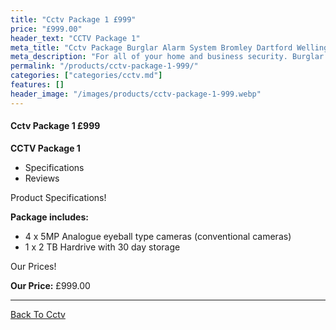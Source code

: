 ```yaml
---
title: "Cctv Package 1 £999"
price: "£999.00"
header_text: "CCTV Package 1"
meta_title: "Cctv Package Burglar Alarm System Bromley Dartford Welling"
meta_description: "For all of your home and business security. Burglar Alarm Servicing, Burglar Alarm Installation, Alarm Battery and CCTV. Call 020 8302 4065"
permalink: "/products/cctv-package-1-999/"
categories: ["categories/cctv.md"]
features: []
header_image: "/images/products/cctv-package-1-999.webp"
---
```


#### Cctv Package 1 £999

**CCTV Package 1**

-   Specifications
-   Reviews

Product Specifications!


**Package includes:**

- 4 x 5MP Analogue eyeball type cameras (conventional cameras)
- 1 x 2 TB Hardrive with 30 day storage


Our Prices!


**Our Price:** £999.00


------------------------------------------------------------------------

[ Back To Cctv](/categories/cctv/)